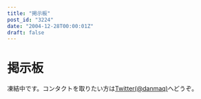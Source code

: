 ```yaml
---
title: "掲示板"
post_id: "3224"
date: "2004-12-28T00:00:01Z"
draft: false
---
```


# 掲示板

凍結中です。コンタクトを取りたい方は[Twitter(@danmaq)](http://twitter.com/danmaq)へどうぞ。

